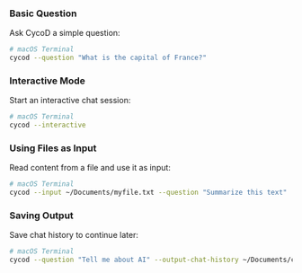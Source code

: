 ### Basic Question

Ask CycoD a simple question:

```bash
# macOS Terminal
cycod --question "What is the capital of France?"
```

### Interactive Mode

Start an interactive chat session:

```bash
# macOS Terminal
cycod --interactive
```

### Using Files as Input

Read content from a file and use it as input:

```bash
# macOS Terminal
cycod --input ~/Documents/myfile.txt --question "Summarize this text"
```

### Saving Output

Save chat history to continue later:

```bash
# macOS Terminal
cycod --question "Tell me about AI" --output-chat-history ~/Documents/chat.jsonl
```